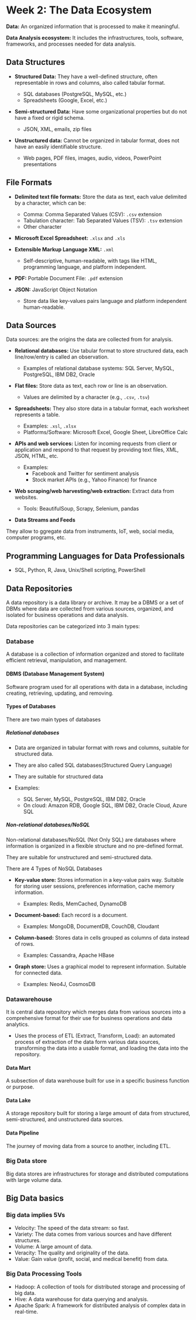 # Week 2: The Data Ecosystem

**Data:** An organized information that is processed to make it meaningful.

**Data Analysis ecosystem:** It includes the infrastructures, tools, software, frameworks, and processes needed for data analysis.

## Data Structures

- **Structured Data:** They have a well-defined structure, often representable in rows and columns, also called tabular format.
  - SQL databases (PostgreSQL, MySQL, etc.)
  - Spreadsheets (Google, Excel, etc.)

- **Semi-structured Data:** Have some organizational properties but do not have a fixed or rigid schema.
  - JSON, XML, emails, zip files

- **Unstructured data:** Cannot be organized in tabular format, does not have an easily identifiable structure.
  - Web pages, PDF files, images, audio, videos, PowerPoint presentations

## File Formats

- **Delimited text file formats:** Store the data as text, each value delimited by a character, which can be:
  - Comma: Comma Separated Values (CSV): `.csv` extension
  - Tabulation character: Tab Separated Values (TSV): `.tsv` extension
  - Other character

- **Microsoft Excel Spreadsheet:** `.xlsx` and `.xls`
- **Extensible Markup Language XML:** `.xml`
  - Self-descriptive, human-readable, with tags like HTML, programming language, and platform independent.

- **PDF:** Portable Document File: `.pdf` extension
- **JSON:** JavaScript Object Notation
  - Store data like key-values pairs language and platform independent human-readable.

## Data Sources

Data sources: are the origins the data are collected from for analysis.

- **Relational databases:** Use tabular format to store structured data, each line/row/entry is called an observation.
  - Examples of relational database systems: SQL Server, MySQL, PostgreSQL, IBM DB2, Oracle

- **Flat files:** Store data as text, each row or line is an observation.
  - Values are delimited by a character (e.g., `.csv`, `.tsv`)

- **Spreadsheets:** They also store data in a tabular format, each worksheet represents a table.
  - Examples: `.xsl`, `.xlsx`
  - Platforms/Software: Microsoft Excel, Google Sheet, LibreOffice Calc

- **APIs and web services:** Listen for incoming requests from client or application and respond to that request by providing text files, XML, JSON, HTML, etc.
  - Examples:
    - Facebook and Twitter for sentiment analysis
    - Stock market APIs (e.g., Yahoo Finance) for finance

- **Web scraping/web harvesting/web extraction:** Extract data from websites.
  - Tools: BeautifulSoup, Scrapy, Selenium, pandas

- **Data Streams and Feeds**

They allow to ggregate data from instruments, IoT, web, social media, computer programs, etc.

## Programming Languages for Data Professionals

- SQL, Python, R, Java, Unix/Shell scripting, PowerShell

## Data Repositories

A data repository is a data library or archive. It may be a DBMS or a set of DBMs where data are collected from various sources, organized, and isolated for business operations and data analysis.

Data repositories can be categorized into 3 main types:

### Database

A database is a collection of information organized and stored to facilitate efficient retrieval, manipulation, and management.

#### DBMS (Database Management System)

Software program used for all operations with data in a database, including creating, retrieving, updating, and removing.

#### Types of Databases

There are two main types of databases

##### Relational databases

- Data are organized in tabular format with rows and columns, suitable for structured data.
- They are also called SQL databases(Structured Query Language)
- They are suitable for structured data
- Examples:

  - SQL Server, MySQL, PostgreSQL, IBM DB2, Oracle
  - On cloud: Amazon RDB, Google SQL, IBM DB2, Oracle Cloud, Azure SQL

##### Non-relational databases/NoSQL
  
Non-relational databases/NoSQL (Not Only SQL) are databases where information is organized in a flexible structure and no pre-defined format.

They are suitable for unstructured and semi-structured data.

There are 4 Types of NoSQL Databases

- **Key-value store:** Stores information in a key-value pairs way. Suitable for storing user sessions, preferences information, cache memory information.
  - Examples: Redis, MemCached, DynamoDB

- **Document-based:** Each record is a document.
  - Examples: MongoDB, DocumentDB, CouchDB, Cloudant

- **Column-based:** Stores data in cells grouped as columns of data instead of rows.
  - Examples: Cassandra, Apache HBase

- **Graph store:** Uses a graphical model to represent information. Suitable for connected data.
  - Examples: Neo4J, CosmosDB

### Datawarehouse

It is central data repository which merges data from various sources into a comprehensive format for their use for business operations and data analytics.

- Uses the process of ETL (Extract, Transform, Load): an automated process of extraction of the data form various data sources, transforming the data into a usable format, and loading the data into the repository.

#### Data Mart

A subsection of data warehouse built for use in a specific business function or purpose.

#### Data Lake

A storage repository built for storing a large amount of data from structured, semi-structured, and unstructured data sources.

#### Data Pipeline

The journey of moving data from a source to another, including ETL.

### Big Data store

Big data stores are infrastructures for storage and distributed computations with large volume data.

## Big Data basics

### Big data implies 5Vs

- Velocity: The speed of the data stream: so fast.
- Variety: The data comes from various sources and have different structures.
- Volume: A large amount of data.
- Veracity: The quality and originality of the data.
- Value: Gain value (profit, social, and medical benefit) from data.

### Big Data Processing Tools

- Hadoop: A collection of tools for distributed storage and processing of big data.
- Hive: A data warehouse for data querying and analysis.
- Apache Spark: A framework for distributed analysis of complex data in real-time.
